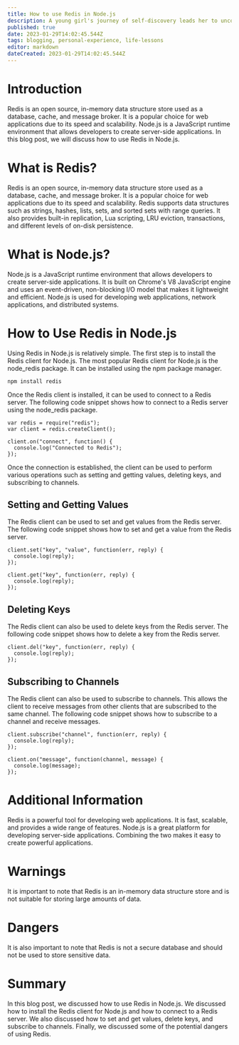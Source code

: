 ```yaml
---
title: How to use Redis in Node.js
description: A young girl's journey of self-discovery leads her to uncover the truth about her family's past.
published: true
date: 2023-01-29T14:02:45.544Z
tags: blogging, personal-experience, life-lessons
editor: markdown
dateCreated: 2023-01-29T14:02:45.544Z
---
```




# Introduction

Redis is an open source, in-memory data structure store used as a database, cache, and message broker. It is a popular choice for web applications due to its speed and scalability. Node.js is a JavaScript runtime environment that allows developers to create server-side applications. In this blog post, we will discuss how to use Redis in Node.js.

# What is Redis?

Redis is an open source, in-memory data structure store used as a database, cache, and message broker. It is a popular choice for web applications due to its speed and scalability. Redis supports data structures such as strings, hashes, lists, sets, and sorted sets with range queries. It also provides built-in replication, Lua scripting, LRU eviction, transactions, and different levels of on-disk persistence.

# What is Node.js?

Node.js is a JavaScript runtime environment that allows developers to create server-side applications. It is built on Chrome's V8 JavaScript engine and uses an event-driven, non-blocking I/O model that makes it lightweight and efficient. Node.js is used for developing web applications, network applications, and distributed systems.

# How to Use Redis in Node.js

Using Redis in Node.js is relatively simple. The first step is to install the Redis client for Node.js. The most popular Redis client for Node.js is the node_redis package. It can be installed using the npm package manager.

```
npm install redis
```

Once the Redis client is installed, it can be used to connect to a Redis server. The following code snippet shows how to connect to a Redis server using the node_redis package.

```
var redis = require("redis");
var client = redis.createClient();

client.on("connect", function() {
  console.log("Connected to Redis");
});
```

Once the connection is established, the client can be used to perform various operations such as setting and getting values, deleting keys, and subscribing to channels.

## Setting and Getting Values

The Redis client can be used to set and get values from the Redis server. The following code snippet shows how to set and get a value from the Redis server.

```
client.set("key", "value", function(err, reply) {
  console.log(reply);
});

client.get("key", function(err, reply) {
  console.log(reply);
});
```

## Deleting Keys

The Redis client can also be used to delete keys from the Redis server. The following code snippet shows how to delete a key from the Redis server.

```
client.del("key", function(err, reply) {
  console.log(reply);
});
```

## Subscribing to Channels

The Redis client can also be used to subscribe to channels. This allows the client to receive messages from other clients that are subscribed to the same channel. The following code snippet shows how to subscribe to a channel and receive messages.

```
client.subscribe("channel", function(err, reply) {
  console.log(reply);
});

client.on("message", function(channel, message) {
  console.log(message);
});
```

# Additional Information

Redis is a powerful tool for developing web applications. It is fast, scalable, and provides a wide range of features. Node.js is a great platform for developing server-side applications. Combining the two makes it easy to create powerful applications. 

# Warnings

It is important to note that Redis is an in-memory data structure store and is not suitable for storing large amounts of data.

# Dangers

It is also important to note that Redis is not a secure database and should not be used to store sensitive data.

# Summary

In this blog post, we discussed how to use Redis in Node.js. We discussed how to install the Redis client for Node.js and how to connect to a Redis server. We also discussed how to set and get values, delete keys, and subscribe to channels. Finally, we discussed some of the potential dangers of using Redis.